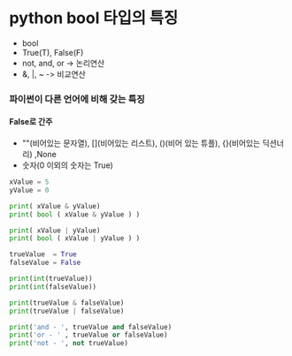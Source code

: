 # python bool 타입의 특징
- bool
- True(T), False(F)
- not, and, or			 -> 논리연산
- &, |, ~      				-> 비교연산
### 파이썬이 다른 언어에 비해 갖는 특징
#### False로 간주
- ""(비어있는 문자열), [](비어있는 리스트), ()(비어 있는 튜플), {}(비어있는 딕션너리) ,None
- 숫자(0 이외의 숫자는 True)
```python
xValue = 5   																									  #  0101
yValue = 0   																									  #  0000

print( xValue & yValue)   																		0 # 0101 & 0000  -> 0000 -> 0
print( bool ( xValue & yValue ) )															False

print( xValue | yValue)																				5 # 0101 & 0000  -> 1010 -> 5
print( bool ( xValue | yValue ) )															True

trueValue  = True																							
falseValue = False																						

print(int(trueValue))																					1
print(int(falseValue))																				0

print(trueValue & falseValue)																	False
print(trueValue | falseValue)																	True

print('and - ', trueValue and falseValue)											and -  False
print('or - ' , trueValue or falseValue)											or -  True
print('not - ', not trueValue)																not -  False
```